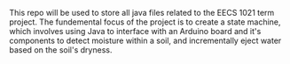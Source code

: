 This repo will be used to store all java files related to the EECS 1021 term project. The fundemental focus of the project is to create a state machine, which involves using Java to interface with an Arduino board and it's components to detect moisture within a soil, and incrementally eject water based on the soil's dryness. 
